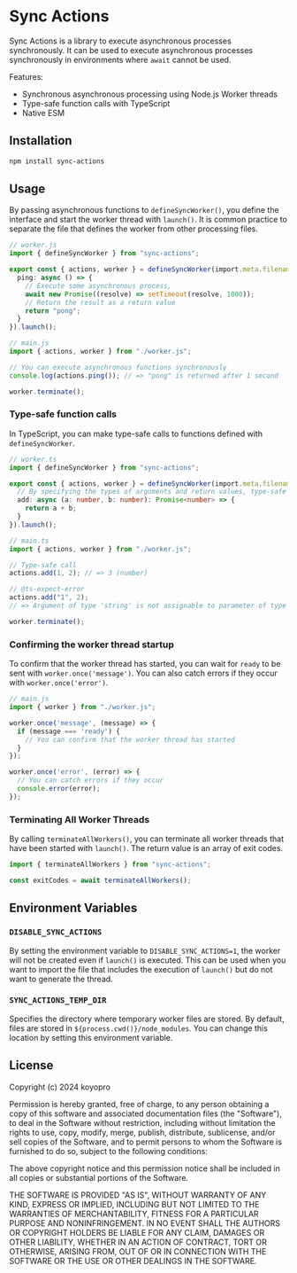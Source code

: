 # Sync Actions

Sync Actions is a library to execute asynchronous processes synchronously. It can be used to execute asynchronous processes synchronously in environments where `await` cannot be used.

Features:
- Synchronous asynchronous processing using Node.js Worker threads
- Type-safe function calls with TypeScript
- Native ESM

## Installation

```bash
npm install sync-actions
```

## Usage

By passing asynchronous functions to `defineSyncWorker()`, you define the interface and start the worker thread with `launch()`. It is common practice to separate the file that defines the worker from other processing files.


```typescript
// worker.js
import { defineSyncWorker } from "sync-actions";

export const { actions, worker } = defineSyncWorker(import.meta.filename, {
  ping: async () => {
    // Execute some asynchronous process,
    await new Promise((resolve) => setTimeout(resolve, 1000));
    // Return the result as a return value
    return "pong";
  }
}).launch();
```

```typescript
// main.js
import { actions, worker } from "./worker.js";

// You can execute asynchronous functions synchronously
console.log(actions.ping()); // => "pong" is returned after 1 second

worker.terminate();
```

### Type-safe function calls

In TypeScript, you can make type-safe calls to functions defined with `defineSyncWorker`.

```typescript
// worker.ts
import { defineSyncWorker } from "sync-actions";

export const { actions, worker } = defineSyncWorker(import.meta.filename, {
  // By specifying the types of arguments and return values, type-safe calls are possible
  add: async (a: number, b: number): Promise<number> => {
    return a + b;
  }
}).launch();
```

```typescript
// main.ts
import { actions, worker } from "./worker.js";

// Type-safe call
actions.add(1, 2); // => 3 (number)

// @ts-expect-error
actions.add("1", 2);
// => Argument of type 'string' is not assignable to parameter of type 'number'

worker.terminate();
```

### Confirming the worker thread startup

To confirm that the worker thread has started, you can wait for `ready` to be sent with `worker.once('message')`. You can also catch errors if they occur with `worker.once('error')`.

```typescript
// main.js
import { worker } from "./worker.js";

worker.once('message', (message) => {
  if (message === 'ready') {
    // You can confirm that the worker thread has started
  }
});

worker.once('error', (error) => {
  // You can catch errors if they occur
  console.error(error);
});
```

### Terminating All Worker Threads
By calling `terminateAllWorkers()`, you can terminate all worker threads that have been started with `launch()`. The return value is an array of exit codes.

```typescript
import { terminateAllWorkers } from "sync-actions";

const exitCodes = await terminateAllWorkers();
```

## Environment Variables

### `DISABLE_SYNC_ACTIONS`

By setting the environment variable to `DISABLE_SYNC_ACTIONS=1`, the worker will not be created even if `launch()` is executed. This can be used when you want to import the file that includes the execution of `launch()` but do not want to generate the thread.

### `SYNC_ACTIONS_TEMP_DIR`

Specifies the directory where temporary worker files are stored. By default, files are stored in `${process.cwd()}/node_modules`. You can change this location by setting this environment variable.

## License

Copyright (c) 2024 koyopro

Permission is hereby granted, free of charge, to any person obtaining a copy
of this software and associated documentation files (the "Software"), to deal
in the Software without restriction, including without limitation the rights
to use, copy, modify, merge, publish, distribute, sublicense, and/or sell
copies of the Software, and to permit persons to whom the Software is
furnished to do so, subject to the following conditions:

The above copyright notice and this permission notice shall be included in all
copies or substantial portions of the Software.

THE SOFTWARE IS PROVIDED "AS IS", WITHOUT WARRANTY OF ANY KIND, EXPRESS OR
IMPLIED, INCLUDING BUT NOT LIMITED TO THE WARRANTIES OF MERCHANTABILITY,
FITNESS FOR A PARTICULAR PURPOSE AND NONINFRINGEMENT. IN NO EVENT SHALL THE
AUTHORS OR COPYRIGHT HOLDERS BE LIABLE FOR ANY CLAIM, DAMAGES OR OTHER
LIABILITY, WHETHER IN AN ACTION OF CONTRACT, TORT OR OTHERWISE, ARISING FROM,
OUT OF OR IN CONNECTION WITH THE SOFTWARE OR THE USE OR OTHER DEALINGS IN THE
SOFTWARE.
